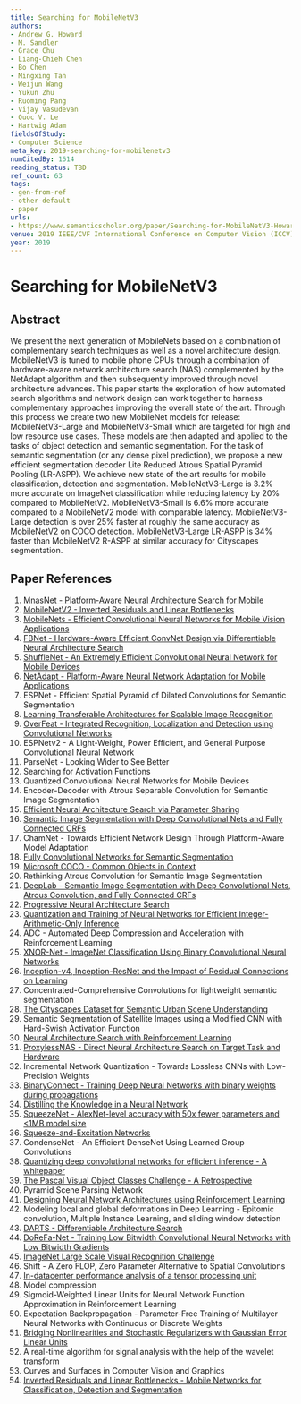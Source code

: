 ```yaml
---
title: Searching for MobileNetV3
authors:
- Andrew G. Howard
- M. Sandler
- Grace Chu
- Liang-Chieh Chen
- Bo Chen
- Mingxing Tan
- Weijun Wang
- Yukun Zhu
- Ruoming Pang
- Vijay Vasudevan
- Quoc V. Le
- Hartwig Adam
fieldsOfStudy:
- Computer Science
meta_key: 2019-searching-for-mobilenetv3
numCitedBy: 1614
reading_status: TBD
ref_count: 63
tags:
- gen-from-ref
- other-default
- paper
urls:
- https://www.semanticscholar.org/paper/Searching-for-MobileNetV3-Howard-Sandler/83d074cc5051ade0c08d66180e4a04d2c112fa97?sort=total-citations
venue: 2019 IEEE/CVF International Conference on Computer Vision (ICCV)
year: 2019
---
```


# Searching for MobileNetV3

## Abstract

We present the next generation of MobileNets based on a combination of complementary search techniques as well as a novel architecture design. MobileNetV3 is tuned to mobile phone CPUs through a combination of hardware-aware network architecture search (NAS) complemented by the NetAdapt algorithm and then subsequently improved through novel architecture advances. This paper starts the exploration of how automated search algorithms and network design can work together to harness complementary approaches improving the overall state of the art. Through this process we create two new MobileNet models for release: MobileNetV3-Large and MobileNetV3-Small which are targeted for high and low resource use cases. These models are then adapted and applied to the tasks of object detection and semantic segmentation. For the task of semantic segmentation (or any dense pixel prediction), we propose a new efficient segmentation decoder Lite Reduced Atrous Spatial Pyramid Pooling (LR-ASPP). We achieve new state of the art results for mobile classification, detection and segmentation. MobileNetV3-Large is 3.2% more accurate on ImageNet classification while reducing latency by 20% compared to MobileNetV2. MobileNetV3-Small is 6.6% more accurate compared to a MobileNetV2 model with comparable latency. MobileNetV3-Large detection is over 25% faster at roughly the same accuracy as MobileNetV2 on COCO detection. MobileNetV3-Large LR-ASPP is 34% faster than MobileNetV2 R-ASPP at similar accuracy for Cityscapes segmentation.

## Paper References

1. [MnasNet - Platform-Aware Neural Architecture Search for Mobile](2019-mnasnet-platform-aware-neural-architecture-search-for-mobile.md)
2. [MobileNetV2 - Inverted Residuals and Linear Bottlenecks](2018-mobilenetv2-inverted-residuals-and-linear-bottlenecks.md)
3. [MobileNets - Efficient Convolutional Neural Networks for Mobile Vision Applications](2017-mobilenets-efficient-convolutional-neural-networks-for-mobile-vision-applications.md)
4. [FBNet - Hardware-Aware Efficient ConvNet Design via Differentiable Neural Architecture Search](2019-fbnet-hardware-aware-efficient-convnet-design-via-differentiable-neural-architecture-search.md)
5. [ShuffleNet - An Extremely Efficient Convolutional Neural Network for Mobile Devices](2018-shufflenet-an-extremely-efficient-convolutional-neural-network-for-mobile-devices.md)
6. [NetAdapt - Platform-Aware Neural Network Adaptation for Mobile Applications](2018-netadapt-platform-aware-neural-network-adaptation-for-mobile-applications.md)
7. ESPNet - Efficient Spatial Pyramid of Dilated Convolutions for Semantic Segmentation
8. [Learning Transferable Architectures for Scalable Image Recognition](2018-learning-transferable-architectures-for-scalable-image-recognition.md)
9. [OverFeat - Integrated Recognition, Localization and Detection using Convolutional Networks](2014-overfeat-integrated-recognition-localization-and-detection-using-convolutional-networks.md)
10. ESPNetv2 - A Light-Weight, Power Efficient, and General Purpose Convolutional Neural Network
11. ParseNet - Looking Wider to See Better
12. Searching for Activation Functions
13. Quantized Convolutional Neural Networks for Mobile Devices
14. Encoder-Decoder with Atrous Separable Convolution for Semantic Image Segmentation
15. [Efficient Neural Architecture Search via Parameter Sharing](2018-efficient-neural-architecture-search-via-parameter-sharing.md)
16. [Semantic Image Segmentation with Deep Convolutional Nets and Fully Connected CRFs](2015-semantic-image-segmentation-with-deep-convolutional-nets-and-fully-connected-crfs.md)
17. ChamNet - Towards Efficient Network Design Through Platform-Aware Model Adaptation
18. [Fully Convolutional Networks for Semantic Segmentation](2017-fully-convolutional-networks-for-semantic-segmentation.md)
19. [Microsoft COCO - Common Objects in Context](2014-microsoft-coco-common-objects-in-context.md)
20. Rethinking Atrous Convolution for Semantic Image Segmentation
21. [DeepLab - Semantic Image Segmentation with Deep Convolutional Nets, Atrous Convolution, and Fully Connected CRFs](2018-deeplab-semantic-image-segmentation-with-deep-convolutional-nets-atrous-convolution-and-fully-connected-crfs.md)
22. [Progressive Neural Architecture Search](2018-progressive-neural-architecture-search.md)
23. [Quantization and Training of Neural Networks for Efficient Integer-Arithmetic-Only Inference](2018-quantization-and-training-of-neural-networks-for-efficient-integer-arithmetic-only-inference.md)
24. ADC - Automated Deep Compression and Acceleration with Reinforcement Learning
25. [XNOR-Net - ImageNet Classification Using Binary Convolutional Neural Networks](2016-xnor-net-imagenet-classification-using-binary-convolutional-neural-networks.md)
26. [Inception-v4, Inception-ResNet and the Impact of Residual Connections on Learning](2017-inception-v4-inception-resnet-and-the-impact-of-residual-connections-on-learning.md)
27. Concentrated-Comprehensive Convolutions for lightweight semantic segmentation
28. [The Cityscapes Dataset for Semantic Urban Scene Understanding](2016-the-cityscapes-dataset-for-semantic-urban-scene-understanding.md)
29. Semantic Segmentation of Satellite Images using a Modified CNN with Hard-Swish Activation Function
30. [Neural Architecture Search with Reinforcement Learning](2017-neural-architecture-search-with-reinforcement-learning.md)
31. [ProxylessNAS - Direct Neural Architecture Search on Target Task and Hardware](2019-proxylessnas-direct-neural-architecture-search-on-target-task-and-hardware.md)
32. Incremental Network Quantization - Towards Lossless CNNs with Low-Precision Weights
33. [BinaryConnect - Training Deep Neural Networks with binary weights during propagations](2015-binaryconnect-training-deep-neural-networks-with-binary-weights-during-propagations.md)
34. [Distilling the Knowledge in a Neural Network](2015-distilling-the-knowledge-in-a-neural-network.md)
35. [SqueezeNet - AlexNet-level accuracy with 50x fewer parameters and <1MB model size](2016-squeezenet-alexnet-level-accuracy-with-50x-fewer-parameters-and-1mb-model-size.md)
36. [Squeeze-and-Excitation Networks](2020-squeeze-and-excitation-networks.md)
37. CondenseNet - An Efficient DenseNet Using Learned Group Convolutions
38. [Quantizing deep convolutional networks for efficient inference - A whitepaper](2018-quantizing-deep-convolutional-networks-for-efficient-inference-a-whitepaper.md)
39. [The Pascal Visual Object Classes Challenge - A Retrospective](2014-the-pascal-visual-object-classes-challenge-a-retrospective.md)
40. Pyramid Scene Parsing Network
41. [Designing Neural Network Architectures using Reinforcement Learning](2017-designing-neural-network-architectures-using-reinforcement-learning.md)
42. Modeling local and global deformations in Deep Learning - Epitomic convolution, Multiple Instance Learning, and sliding window detection
43. [DARTS - Differentiable Architecture Search](2019-darts-differentiable-architecture-search.md)
44. [DoReFa-Net - Training Low Bitwidth Convolutional Neural Networks with Low Bitwidth Gradients](2016-dorefa-net-training-low-bitwidth-convolutional-neural-networks-with-low-bitwidth-gradients.md)
45. [ImageNet Large Scale Visual Recognition Challenge](2015-imagenet-large-scale-visual-recognition-challenge.md)
46. Shift - A Zero FLOP, Zero Parameter Alternative to Spatial Convolutions
47. [In-datacenter performance analysis of a tensor processing unit](2017-in-datacenter-performance-analysis-of-a-tensor-processing-unit.md)
48. Model compression
49. Sigmoid-Weighted Linear Units for Neural Network Function Approximation in Reinforcement Learning
50. Expectation Backpropagation - Parameter-Free Training of Multilayer Neural Networks with Continuous or Discrete Weights
51. [Bridging Nonlinearities and Stochastic Regularizers with Gaussian Error Linear Units](2016-bridging-nonlinearities-and-stochastic-regularizers-with-gaussian-error-linear-units.md)
52. A real-time algorithm for signal analysis with the help of the wavelet transform
53. Curves and Surfaces in Computer Vision and Graphics
54. [Inverted Residuals and Linear Bottlenecks - Mobile Networks for Classification, Detection and Segmentation](2018-inverted-residuals-and-linear-bottlenecks-mobile-networks-for-classification-detection-and-segmentation.md)
